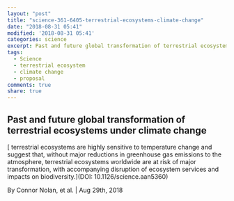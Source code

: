 ```yaml
---
layout: "post"
title: "science-361-6405-terrestrial-ecosystems-climate-change"
date: "2018-08-31 05:41"
modified: '2018-08-31 05:41'
categories: science
excerpt: Past and future global transformation of terrestrial ecosystems under climate change
tags:
  - Science
  - terrestrial ecosystem
  - climate change
  - proposal
comments: true
share: true
---
```


## Past and future global transformation of terrestrial ecosystems under climate change

[ terrestrial ecosystems are highly sensitive to temperature change and suggest that, without major reductions in greenhouse gas emissions to the atmosphere, terrestrial ecosystems worldwide are at risk of major transformation, with accompanying disruption of ecosystem services and impacts on biodiversity.](DOI: 10.1126/science.aan5360)

By Connor Nolan, et al. | Aug 29th, 2018
